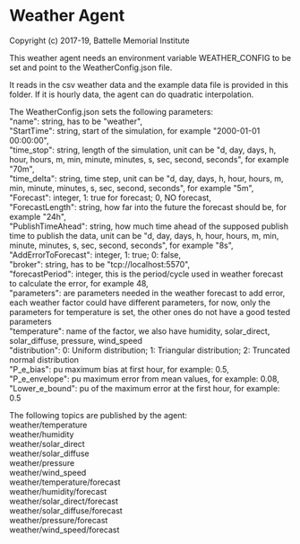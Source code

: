 # Weather Agent

Copyright (c) 2017-19, Battelle Memorial Institute

This weather agent needs an environment variable WEATHER_CONFIG to be set and point to the WeatherConfig.json file.

It reads in the csv weather data and the example data file is provided in this folder. If it is hourly data, the agent can do quadratic interpolation.

The WeatherConfig.json sets the following parameters:  
	"name": string, has to be "weather",  
	"StartTime": string, start of the simulation, for example "2000-01-01 00:00:00",  
	"time_stop": string, length of the simulation, unit can be "d, day, days, h, hour, hours, m, min, minute, minutes, s, sec, second, seconds", for example "70m",  
	"time_delta": string, time step, unit can be "d, day, days, h, hour, hours, m, min, minute, minutes, s, sec, second, seconds", for example "5m",  
	"Forecast": integer, 1: true for forecast; 0, NO forecast,  
	"ForecastLength": string, how far into the future the forecast should be, for example "24h",  
	"PublishTimeAhead": string, how much time ahead of the supposed publish time to publish the data, unit can be "d, day, days, h, hour, hours, m, min, minute, minutes, s, sec, second, seconds", for example "8s",  
	"AddErrorToForecast": integer, 1: true; 0: false,  
	"broker": string, has to be "tcp://localhost:5570",  
	"forecastPeriod": integer, this is the period/cycle used in weather forecast to calculate the error, for example 48,  
	"parameters": are parameters needed in the weather forecast to add error, each weather factor could have different parameters, for now, only the parameters for temperature is set, the other ones do not have a good tested parameters  
		"temperature": name of the factor, we also have humidity, solar_direct, solar_diffuse, pressure, wind_speed  
			"distribution": 0: Uniform distribution; 1: Triangular distribution; 2: Truncated normal distribution  
			"P_e_bias": pu maximum bias at first hour, for example: 0.5,   
			"P_e_envelope": pu maximum error from mean values, for example: 0.08,  
			"Lower_e_bound": pu of the maximum error at the first hour, for example: 0.5  

The following topics are published by the agent:  
    weather/temperature  
	weather/humidity  
	weather/solar_direct  
	weather/solar_diffuse  
	weather/pressure  
	weather/wind_speed  
	weather/temperature/forecast  
	weather/humidity/forecast  
	weather/solar_direct/forecast  
	weather/solar_diffuse/forecast  
	weather/pressure/forecast  
	weather/wind_speed/forecast  
